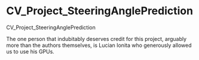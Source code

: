 # CV_Project_SteeringAnglePrediction
CV_Project_SteeringAnglePrediction

The one person that indubitably deserves credit for this project, arguably more than the authors themselves, is Lucian Ionita who generously allowed us to use his GPUs.


